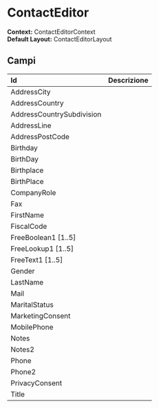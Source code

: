 # ContactEditor

  
 **Context:** ContactEditorContext   
 **Default Layout:** ContactEditorLayout

## Campi

| Id | Descrizione |
| :--- | :--- |
| AddressCity |  |
| AddressCountry |  |
| AddressCountrySubdivision |  |
| AddressLine |  |
| AddressPostCode |  |
| Birthday |  |
| BirthDay |  |
| Birthplace |  |
| BirthPlace |  |
| CompanyRole |  |
| Fax |  |
| FirstName |  |
| FiscalCode |  |
| FreeBoolean1 \[1..5\] |  |
| FreeLookup1 \[1..5\] |  |
| FreeText1 \[1..5\] |  |
| Gender |  |
| LastName |  |
| Mail |  |
| MaritalStatus |  |
| MarketingConsent |  |
| MobilePhone |  |
| Notes |  |
| Notes2 |  |
| Phone |  |
| Phone2 |  |
| PrivacyConsent |  |
| Title |  |

